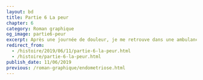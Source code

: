 ```yaml
---
layout: bd
title: Partie 6 La peur
chapter: 6
category: Roman graphique
og_image: partie6-peur
excerpt: Après une journée de douleur, je me retrouve dans une ambulance direction les urgences. C'est la panique, je ne sais pas pourquoi j'ai aussi mal, est-ce l'endométriose la coupable ?
redirect_from:
  - /histoire/2019/06/11/partie-6-la-peur.html
  - /histoire/partie-6-la-peur.html
publish_date: 11/06/2019
previous: /roman-graphique/endometriose.html
---
```

<div class="bd-version-one">
    <img src="/assets/roman-graphique/partie6/06- (1).png" alt="">
    <img src="/assets/roman-graphique/partie6/06- (2).png" alt="">
    <img src="/assets/roman-graphique/partie6/06- (3).png" alt="">
    <img src="/assets/roman-graphique/partie6/06- (4).png" alt="">
    <img src="/assets/roman-graphique/partie6/06- (5).png" alt="">
    <img src="/assets/roman-graphique/partie6/06- (6).png" alt="">
    <img src="/assets/roman-graphique/partie6/06- (7).png" alt="">
    <img src="/assets/roman-graphique/partie6/06- (8).png" alt="">
    <img src="/assets/roman-graphique/partie6/06- (9).png" alt="">
    <img src="/assets/roman-graphique/partie6/06- (10).png" alt="">
    <img src="/assets/roman-graphique/partie6/06- (11).png" alt="">
    <img src="/assets/roman-graphique/partie6/06- (12).png" alt="">
    <img src="/assets/roman-graphique/partie6/06- (13).png" alt="">
    <img src="/assets/roman-graphique/partie6/06- (14).png" alt="">
    <img src="/assets/roman-graphique/partie6/06- (15).png" alt="">
    <img src="/assets/roman-graphique/partie6/06- (16).png" alt="">
    <img src="/assets/roman-graphique/partie6/06- (17).png" alt="">
    <img src="/assets/roman-graphique/partie6/06- (18).png" alt="">
    <img src="/assets/roman-graphique/partie6/06- (19).png" alt="">
    <img src="/assets/roman-graphique/partie6/06- (20).png" alt="">
    <img src="/assets/roman-graphique/partie6/06- (21).png" alt="">
    <img src="/assets/roman-graphique/partie6/06- (22).png" alt="">
    <img src="/assets/roman-graphique/partie6/06- (23).png" alt="">
    <img src="/assets/roman-graphique/partie6/06- (24).png" alt="">
    <img src="/assets/roman-graphique/partie6/06- (25).png" alt="">
    <img src="/assets/roman-graphique/partie6/06- (26).png" alt="">
</div>